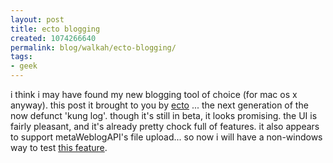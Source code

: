 ```yaml
---
layout: post
title: ecto blogging
created: 1074266640
permalink: blog/walkah/ecto-blogging/
tags:
- geek
---
```

i think i may have found my new blogging tool of choice (for mac os x anyway). this post it brought to you by <a href="http://www.kung-foo.tv/ecto/">ecto</a> ... the next generation of the now defunct 'kung log'. though it's still in beta, it looks promising. the UI is fairly pleasant, and it's already pretty chock full of features. it also appears to support metaWeblogAPI's file upload... so now i will have a non-windows way to test <a href="http://drupal.org/node/view/4878">this feature</a>.
